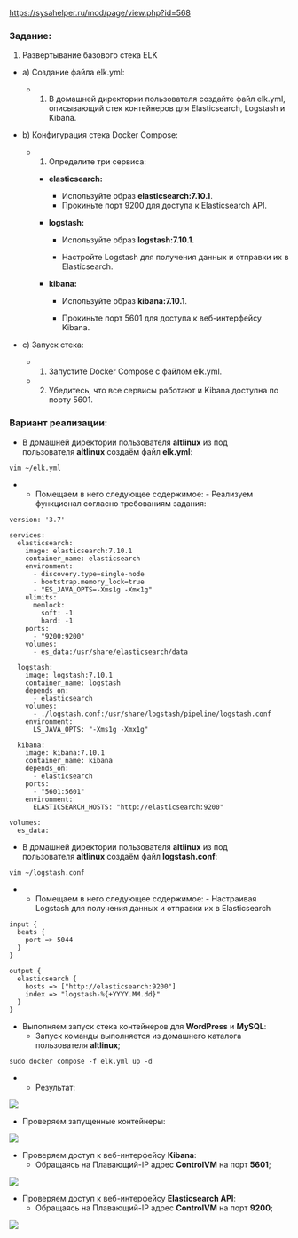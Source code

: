 https://sysahelper.ru/mod/page/view.php?id=568
### Задание:

1) Развертывание базового стека ELK

- a) Создание файла elk.yml:
    - 1. В домашней директории пользователя создайте файл elk.yml, описывающий стек контейнеров для Elasticsearch, Logstash и Kibana.
- b) Конфигурация стека Docker Compose:
    - 1. Определите три сервиса: 
        - **elasticsearch:** 
            
            - Используйте образ **elasticsearch:7.10.1**.
            - Прокиньте порт 9200 для доступа к Elasticsearch API.
                
        - **logstash:** 
            - Используйте образ **logstash:7.10.1**.
                
            - Настройте Logstash для получения данных и отправки их в Elasticsearch.
                
        - **kibana:** 
            - Используйте образ **kibana:7.10.1**.
                
            - Прокиньте порт 5601 для доступа к веб-интерфейсу Kibana.
                
- c) Запуск стека:
    - 1. Запустите Docker Compose с файлом elk.yml.
    - 2. Убедитесь, что все сервисы работают и Kibana доступна по порту 5601.

### Вариант реализации:

- В домашней директории пользователя **altlinux** из под пользователя **altlinux** создаём файл **elk.yml**:

```
vim ~/elk.yml
```

- - Помещаем в него следующее содержимое:
        - Реализуем функционал согласно требованиям задания:

```
version: '3.7'

services:
  elasticsearch:
    image: elasticsearch:7.10.1
    container_name: elasticsearch
    environment:
      - discovery.type=single-node
      - bootstrap.memory_lock=true
      - "ES_JAVA_OPTS=-Xms1g -Xmx1g"
    ulimits:
      memlock:
        soft: -1
        hard: -1
    ports:
      - "9200:9200"
    volumes:
      - es_data:/usr/share/elasticsearch/data

  logstash:
    image: logstash:7.10.1
    container_name: logstash
    depends_on:
      - elasticsearch
    volumes:
      - ./logstash.conf:/usr/share/logstash/pipeline/logstash.conf
    environment:
      LS_JAVA_OPTS: "-Xms1g -Xmx1g"

  kibana:
    image: kibana:7.10.1
    container_name: kibana
    depends_on:
      - elasticsearch
    ports:
      - "5601:5601"
    environment:
      ELASTICSEARCH_HOSTS: "http://elasticsearch:9200"

volumes:
  es_data:
```

- В домашней директории пользователя **altlinux** из под пользователя **altlinux** создаём файл **logstash.conf**:

```
vim ~/logstash.conf
```

- - Помещаем в него следующее содержимое:
        - Настраивая Logstash для получения данных и отправки их в Elasticsearch

```
input {
  beats {
    port => 5044
  }
}

output {
  elasticsearch {
    hosts => ["http://elasticsearch:9200"]
    index => "logstash-%{+YYYY.MM.dd}"
  }
}
```

- Выполняем запуск стека контейнеров для **WordPress** и **MySQL**:
    - Запуск команды выполняется из домашнего каталога пользователя **altlinux**;

```
sudo docker compose -f elk.yml up -d
```

- - Результат:

![](https://sysahelper.ru/pluginfile.php/933/mod_page/content/1/image.png)

- Проверяем запущенные контейнеры:

![](https://sysahelper.ru/pluginfile.php/933/mod_page/content/1/image%20%281%29.png)

- Проверяем доступ к веб-интерфейсу **Kibana**:
    - Обращаясь на Плавающий-IP адрес **ControlVM** на порт **5601**;

![](https://sysahelper.ru/pluginfile.php/933/mod_page/content/1/image%20%282%29.png)

- Проверяем доступ к веб-интерфейсу **Elasticsearch API**:
    - Обращаясь на Плавающий-IP адрес **ControlVM** на порт **9200**;

![](https://sysahelper.ru/pluginfile.php/933/mod_page/content/1/image%20%283%29.png)